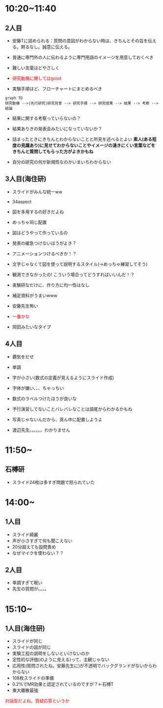 # 10:20~11:40 
## 2人目

* 安藤Tに詰められる：質問の意図がわからない時は、きちんとその旨を伝える。黙るなし。誠意に伝える。
* 普通に専門外の人に伝わるように専門用語のイメージを用意しておくべき
* 難しい言葉ほどやさしく

* <span style='color: #ff0000;'>研究動機に関してはgood</span>
* 実験手順ほど、フローチャートにまとめるべき

```mermaid
graph TD
研究動機 -->|先行研究|研究背景 --> 研究手順 --> 研究成果 --> 結果 --> 考察 --> 結論
```

* 結果に関する考察っていらないの？
* 結果ありきの発表会みたいになっていないか？

* 詰まったときにきちんとわからないことと所見を述べるとよい
**素人(ある程度の見識あり)に見せてわからないことやイメージの湧きにくい言葉などをきちんと質問してもらった方がよきかもね**

* 自分の研究の何が新規性なのかいまいちわからない

## 3人目(海住研)
* スライドがみんな統一ww
* 34aspect
* 図を多用するの好きだよね
* めっちゃ同じ配置
* 図はどうやって作っているの
* 発表の緩急つけないほうがよき？
* アニメーションつけるべきか！？
* 文字じゃなくて図を使って説明するスタイル(→めっちゃ練習してそう)

* 観測できなかったの! こういう場合ってどうすればいいんだ！？

* 実験研なだけに、作り方に均一性はなし
* 補足資料がうまいwww
* 安藤先生怖い
* <span style='color: #ff0000;'>一番かな</span>
* 岡田みたいなタイプ


## 4人目
* 覇気をだせ
* 単調
* 字が小さい(数式の定義が見えるようにスライド作成)
* 字体が嫌い、、、ちゃっちい
* 数式のラベルつけたほうが良いな
* 予行演習してないことバレバレなことは語尾からわかるかもね
* 写真じゃないんだから、真ん中に配置しようよ

* 渡辺先生。。。。。。わかりません

# 11:50~

## 石榑研
* スライド24枚は多すぎ問題で怒られていた

# 14:00~
## 1人目

* スライド綺麗
* 声が小さすぎて何も聞こえない
* 20分超えても設問責め　
* なぜマイクを使わない？？

## 2人目
* 単調すぎて眠い
* 先生の質問が。。。。


# 15:10~
## 1人目(海住研)

* スライドが同じ
* スライドの図が同じ
* 実験工程の説明をしないといけないのか
* 定性的な評価(のように見える)って、主観じゃない
* 応用性(質問されたね。安藤先生に)が不透明でバックグランドがないからわからない
* 108枚スライドの準備
* 0.2%でMR効果と認定されているのですが？←石榑T
* 東大離散最強

<span style='color: #ff0000;'>対話型だよね。質疑応答というか</span>


